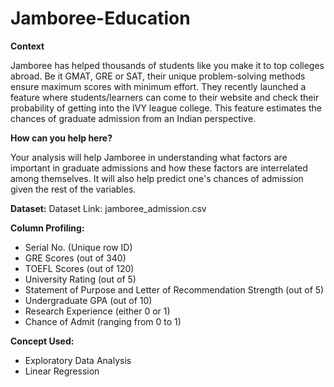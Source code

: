 # Jamboree-Education

**Context**

Jamboree has helped thousands of students like you make it to top colleges abroad. Be it GMAT, GRE or SAT, their unique problem-solving methods ensure maximum scores with minimum effort.
They recently launched a feature where students/learners can come to their website and check their probability of getting into the IVY league college. This feature estimates the chances of graduate admission from an Indian perspective.


**How can you help here?**

Your analysis will help Jamboree in understanding what factors are important in graduate admissions and how these factors are interrelated among themselves. It will also help predict one's chances of admission given the rest of the variables.

**Dataset:**
Dataset Link: jamboree_admission.csv


**Column Profiling:**

- Serial No. (Unique row ID)
- GRE Scores (out of 340)
- TOEFL Scores (out of 120)
- University Rating (out of 5)
- Statement of Purpose and Letter of Recommendation Strength (out of 5)
- Undergraduate GPA (out of 10)
- Research Experience (either 0 or 1)
- Chance of Admit (ranging from 0 to 1)

**Concept Used:**

- Exploratory Data Analysis
- Linear Regression
